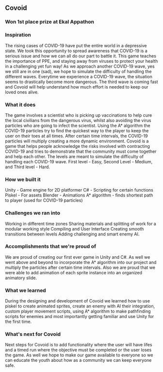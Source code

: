 ## Covoid

### Won 1st place prize at Ekal Appathon

### Inspiration
The rising cases of COVID-19 have put the entire world in a depressive state. We took this opportunity to spread awareness that COVID-19 is a serious issue and how we can all do our part to battle it. This game teaches the importance of PPE, and staying away from viruses to protect your health in a challenging yet fun way! As we approach another COVID-19 wave, yes we still are in one (sad), we hope to simulate the difficulty of handling the different waves. Everytime we experience a COVID-19 wave, the situation seems to drastically become more dangerous. The third wave is coming fast and Covoid will help understand how much effort is needed to keep our loved ones alive.

### What it does
The game involves a scientist who is picking up vaccinations to help cure the local civilians from the dangerous virus, whilst also avoiding the virus particles who are going to infect the scientist. Using the A* algorithm the COVID-19 particles try to find the quickest way to the player to keep the user on their toes at all times. After certain time intervals, the COVID-19 particles will multiply creating a more dynamic environment. Covoid is a game that helps people acknowledge the risks involved with contracting COVID-19 and tries to demonstrate that the community must come together and help each other. The levels are meant to simulate the difficulty of handling each COVID-19 wave. First level - Easy, Second Level - Medium, and Third level - Hard. 

### How we built it
Unity - Game engine for 2D platformer
C# - Scripting for certain functions
Piskel - For assets
Blender -  Animations
A* algorithm - finds shortest path to player (used for COVID-19 particles)

### Challenges we ran into
Working in different time zones
Sharing materials and splitting of work for a modular working style
Compiling and User Interface
Creating smooth transitions between levels
Adding challenging and smart enemy AI. 

### Accomplishments that we're proud of
We are proud of creating our first ever game in Unity and C#. As well we went above and beyond to incorporate the A* algorithm into our project and multiply the particles after certain time intervals. Also we are proud that we were able to add animation of each sprite instance into an organized animatory slide. 

### What we learned
During the designing and development of Covoid we learned how to use piskel to create animated sprites, create an enemy with AI their integration, custom player movement scripts, using A* algorithm to make pathfinding scripts for enemies and most importantly getting familiar and use Unity for the first time.

### What's next for Covoid
Next steps for Covoid is to add functionality where the user will have lifes and a timed run where the objective must be completed or the user loses the game. As well we hope to make our game available to everyone so we can educate the youth about how as a community we can keep everyone safe.
